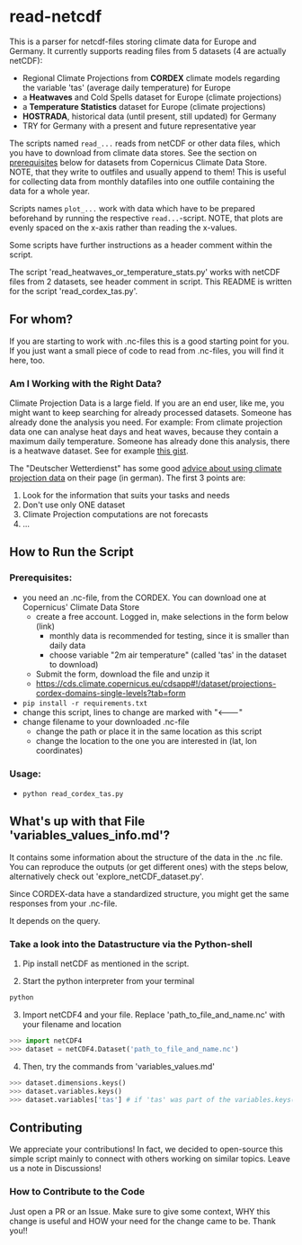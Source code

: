# read-netcdf
This is a parser for netcdf-files storing climate data for Europe and Germany. It currently supports reading files from 5 datasets (4 are actually netCDF):

  * Regional Climate Projections from **CORDEX** climate models regarding the variable 'tas' (average daily temperature) for Europe
  * a **Heatwaves** and Cold Spells dataset for Europe (climate projections)
  * a **Temperature Statistics** dataset for Europe (climate projections)
  * **HOSTRADA**, historical data (until present, still updated) for Germany
  * TRY for Germany with a present and future representative year

The scripts named `read_...` reads from netCDF or other data files, which you have to download from climate data stores. See the section on [prerequisites](#Prerequisites) below for datasets from Copernicus Climate Data Store. NOTE, that they write to outfiles and usually append to them! This is useful for collecting data from monthly datafiles into one outfile containing the data for a whole year.

Scripts names `plot_...` work with data which have to be prepared beforehand by running the respective `read...`-script. NOTE, that plots are evenly spaced on the x-axis rather than reading the x-values.

Some scripts have further instructions as a header comment within the script.

The script 'read_heatwaves_or_temperature_stats.py' works with netCDF files from 2 datasets, see header comment in 
script. This README is written for the script 'read_cordex_tas.py'.

## For whom?
If you are starting to work with .nc-files this is a good starting point for you. 
If you just want a small piece of code to read from .nc-files, you will find it here, too.

### Am I Working with the Right Data?
Climate Projection Data is a large field. If you are an end user, like me, you might want to keep searching for already processed datasets. Someone has already done the analysis you need. For example: From climate projection data one can analyse heat days and heat waves, because they contain a maximum daily temperature. Someone has already done this analysis, there is a heatwave dataset. See for example [this gist](https://gist.github.com/mueller-fr/44da1d02aecae0fc79159a503b5efa20).

The "Deutscher Wetterdienst" has some good [advice about using climate projection data](https://www.dwd.de/DE/klimaumwelt/klimaforschung/klimaprojektionen/fuer_deutschland/fuer_dtld_nutzungshinweis_node.html;jsessionid=D1A87E60A29B9CBDEB44F0D498D0A079.live31084) on their page (in german). The first 3 points are:
1. Look for the information that suits your tasks and needs
2. Don't use only ONE dataset
3. Climate Projection computations are not forecasts
4. ...

## How to Run the Script
### Prerequisites:
* you need an .nc-file, from the CORDEX. You can download one at Copernicus' Climate Data Store
   * create a free account. Logged in, make selections in the form below (link)
     * monthly data is recommended for testing, since it is smaller than daily data
     * choose variable "2m air temperature" (called 'tas' in the dataset to download)
   * Submit the form, download the file and unzip it
   * https://cds.climate.copernicus.eu/cdsapp#!/dataset/projections-cordex-domains-single-levels?tab=form
* `pip install -r requirements.txt`
 * change this script, lines to change are marked with "<---"
 * change filename to your downloaded .nc-file
   * change the path or place it in the same location as this script
   * change the location to the one you are interested in (lat, lon coordinates)

### Usage:
*	`python read_cordex_tas.py` 

## What's up with that File 'variables_values_info.md'?
It contains some information about the structure of the data in the .nc file.
You can reproduce the outputs (or get different ones) with the steps below, alternatively check out 
'explore_netCDF_dataset.py'.

Since CORDEX-data have a standardized structure, you might get the same responses from your .nc-file.

It depends on the query.

### Take a look into the Datastructure via the Python-shell
1. Pip install netCDF as mentioned in the script.

2. Start the python interpreter from your terminal
```sh
python
```

3. Import netCDF4 and your file. Replace 'path_to_file_and_name.nc' with your filename and location
```python
>>> import netCDF4
>>> dataset = netCDF4.Dataset('path_to_file_and_name.nc')
```

4. Then, try the commands from 'variables_values.md'
```python
>>> dataset.dimensions.keys()
>>> dataset.variables.keys()
>>> dataset.variables['tas'] # if 'tas' was part of the variables.keys() above
```

## Contributing
We appreciate your contributions! In fact, we decided to open-source this simple script mainly to connect with others working on similar topics. Leave us a note in Discussions!

### How to Contribute to the Code
Just open a PR or an Issue.
Make sure to give some context, WHY this change is useful and HOW your need for the change came to be.
Thank you!!
